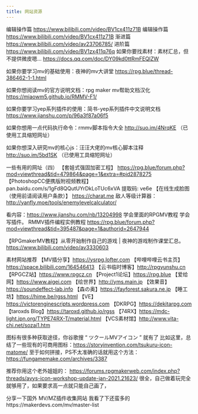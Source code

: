 ```yaml
---
title: 网站资源
---
```


编辑操作篇 https://www.bilibili.com/video/BV1cx411z71B
编辑操作篇 https://www.bilibili.com/video/BV1cx411z71B
渐进篇  https://www.bilibili.com/video/av23706785/
进阶篇 https://www.bilibili.com/video/BV1zx411q76q
如果你要找素材：素材汇总，但不提供微皮嗯…
https://docs.qq.com/doc/DY09kd0ttRmFEQlZW

如果你要学习mv的基础使用：夜神的mv大讲堂
https://rpg.blue/thread-386462-1-1.html

如果你想阅读mv的官方说明文档：rpg maker mv帮助文档汉化
https://miaowm5.github.io/RMMV-F1/

如果你要学习yep系列插件的使用：简书-yep系列插件中文说明文档
https://www.jianshu.com/p/96a3f87a06f5

如果你想用一点代码执行命令：rmmv脚本指令大全
http://suo.im/4NrqKE
（已使用工具缩短网址）

如果你想深入研究mv的核心js：汪汪大佬的mv核心脚本注释
http://suo.im/5bd1SK
（已使用工具缩短网址）

一些有用的网址（四）
【套娃式强固加密工程】
https://rpg.blue/forum.php?mod=viewthread&tid=479864&page=1&extra=#pid2878275
【PhotoshopCC便携版附视频教程】
pan.baidu.com/s/1gFd8QQutUYrDkLoTUc6xVA 提取码: ve6e 
【在线生成脸图（使用前请阅读用户条款）】
https://charat.me
敌人等级计算器：
http://yanfly.moe/tools/enemylevelcalculator/


看内容：https://www.jianshu.com/nb/13204998 学会里面的RPGMV教程 学会写插件。
RMMV插件编程实例教程
https://rpg.blue/forum.php?mod=viewthread&tid=395487&page=1&authorid=2647944

【RPGmakerMV教程】从零开始制作自己的游戏 | 夜神的游戏制作课堂汇总。
https://www.bilibili.com/video/av3330603

素材网站推荐
【MV插分享】https://ysrpg.lofter.com
【哔哩哔哩云书主页】https://space.bilibili.com/164546413
【云书临时博客】http://rpgyunshu.cn
【RPGCZ站】https://www.rpgcz.cn
【Project1论坛】https://rpg.blue
【爱给网】https://www.aigei.com
【绘世界】http://yms.main.jp
【效果音】https://soundeffect-lab.info
【森の奥】https://fayforest.sakura.ne.jp
【睡工坊】https://hime.be/rgss.html
【VE】https://victorenginescripts.wordpress.com
【DKRPG】https://dekitarpg.com
【taroxds Blog】https://taroxd.github.io/rgss
【74RX】https://mdc-light.jpn.org/TYPE74RX-T/material.html
【VCS素材馆】http://www.vita-chi.net/sozai1.htm

图标有很多种获取途径，你谷歌搜 “ ツクールMVアイコン ” 就有了
比如这里，总结了一些现有的可商用图标：https://storyinvention.com/tsukuru-icon-matome/
至于如何拼接，PS不太准确的话就用这个方法：https://fungamemake.com/archives/3387

推荐你用这个老外姐姐的：
https://forums.rpgmakerweb.com/index.php?threads/avys-icon-workshop-update-jan-2021.21623/
很全，自己做着玩完全就够用了，如果要求高一点就只能自己画了，


分享一下国外 MV/MZ插件收集网站 我看了下还蛮多的https://makerdevs.com/mv/master-list

